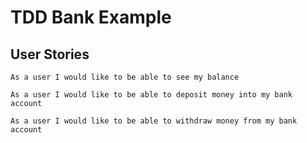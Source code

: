 # TDD Bank Example

## User Stories

`As a user I would like to be able to see my balance`

`As a user I would like to be able to deposit money into my bank account`

`As a user I would like to be able to withdraw money from my bank account`